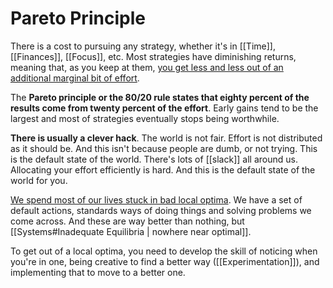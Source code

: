 # Pareto Principle

There is a cost to pursuing any strategy, whether it's in [[Time]], [[Finances]], [[Focus]], etc. Most strategies have diminishing returns, meaning that, as you keep at them, [you get less and less out of an additional marginal bit of effort](http://billyshall.com/blog/paretos-principle).

The **Pareto principle or the 80/20 rule states that eighty percent of the results come from twenty percent of the effort**.  Early gains tend to be the largest and most of strategies eventually stops being worthwhile.

**There is usually a clever hack**. The world is not fair. Effort is not distributed as it should be. And this isn't because people are dumb, or not trying. This is the default state of the world. There's lots of [[slack]] all around us. Allocating your effort efficiently is hard. And this is the default state of the world for you.

[We spend most of our lives stuck in bad local optima](https://www.neelnanda.io/blog/mini-blog-post-22-the-8020-rule). We have a set of default actions, standards ways of doing things and solving problems we come across. And these are way better than nothing, but [[Systems#Inadequate Equilibria | nowhere near optimal]]. 

To get out of a local optima, you need to develop the skill of noticing when you're in one, being creative to find a better way ([[Experimentation]]), and implementing that to move to a better one.